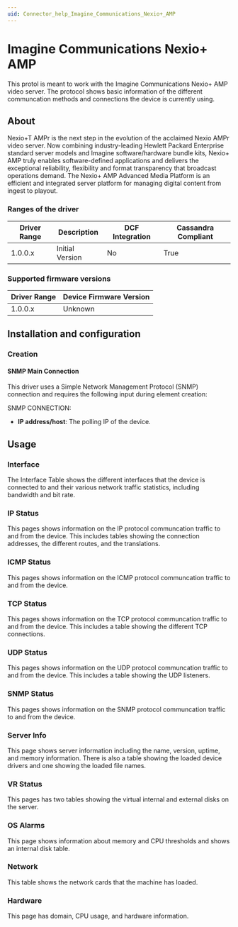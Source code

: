 ```yaml
---
uid: Connector_help_Imagine_Communications_Nexio+_AMP
---
```


# Imagine Communications Nexio+ AMP

This protol is meant to work with the Imagine Communications Nexio+ AMP video server. The protocol shows basic information of the different communcation methods and connections the device is currently using.

## About

Nexio+T AMPr is the next step in the evolution of the acclaimed Nexio AMPr video server. Now combining industry-leading Hewlett Packard Enterprise standard server models and Imagine software/hardware bundle kits, Nexio+ AMP truly enables software-defined applications and delivers the exceptional reliability, flexibility and format transparency that broadcast operations demand. The Nexio+ AMP Advanced Media Platform is an efficient and integrated server platform for managing digital content from ingest to playout.

### Ranges of the driver

| **Driver Range** | **Description** | **DCF Integration** | **Cassandra Compliant** |
|------------------|-----------------|---------------------|-------------------------|
| 1.0.0.x          | Initial Version | No                  | True                    |

### Supported firmware versions

| **Driver Range** | **Device Firmware Version** |
|------------------|-----------------------------|
| 1.0.0.x          | Unknown                     |

## Installation and configuration

### Creation

#### SNMP Main Connection

This driver uses a Simple Network Management Protocol (SNMP) connection and requires the following input during element creation:

SNMP CONNECTION:

- **IP address/host**: The polling IP of the device.

## Usage

### Interface

The Interface Table shows the different interfaces that the device is connected to and their various network traffic statistics, including bandwidth and bit rate.

### IP Status

This pages shows information on the IP protocol communcation traffic to and from the device. This includes tables showing the connection addresses, the different routes, and the translations.

### ICMP Status

This pages shows information on the ICMP protocol communcation traffic to and from the device.

### TCP Status

This pages shows information on the TCP protocol communcation traffic to and from the device. This includes a table showing the different TCP connections.

### UDP Status

This pages shows information on the UDP protocol communcation traffic to and from the device. This includes a table showing the UDP listeners.

### SNMP Status

This pages shows information on the SNMP protocol communcation traffic to and from the device.

### Server Info

This page shows server information including the name, version, uptime, and memory information. There is also a table showing the loaded device drivers and one showing the loaded file names.

### VR Status

This pages has two tables showing the virtual internal and external disks on the server.

### OS Alarms

This page shows information about memory and CPU thresholds and shows an internal disk table.

### Network

This table shows the network cards that the machine has loaded.

### Hardware

This page has domain, CPU usage, and hardware information.
